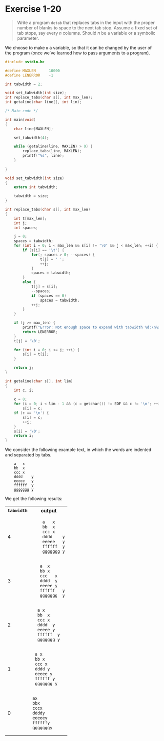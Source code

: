 # Exercise 1-20

> Write a program `detab` that replaces tabs in the input with the proper number of blanks to space to the next tab stop.
> Assume a fixed set of tab stops, say every _n_ columns.
> Should _n_ be a variable or a symbolic parameter.



We choose to make `n` a variable, so that it can be changed by the user of the program (once we’ve learned how to pass arguments to a program).

```c
#include <stdio.h>

#define MAXLEN      10000
#define LENERROR    -1

int tabwidth = 2;

void set_tabwidth(int size);
int replace_tabs(char s[], int max_len);
int getaline(char line[], int lim);

/* Main code */

int main(void)
{
	char line[MAXLEN];

	set_tabwidth(4);

	while (getaline(line, MAXLEN) > 0) {
		replace_tabs(line, MAXLEN);
		printf("%s", line);
	}
	
}

void set_tabwidth(int size)
{
	extern int tabwidth;

	tabwidth = size;
}

int replace_tabs(char s[], int max_len)
{
	int t[max_len];
	int j;
	int spaces;

	j = 0;
	spaces = tabwidth;
	for (int i = 0; i < max_len && s[i] != '\0' && j < max_len; ++i) {
		if (s[i] == '\t') {
			for(; spaces > 0; --spaces) {
				t[j] = ' ';
				++j;
			}
			spaces = tabwidth;
		}
		else {
			t[j] = s[i];
			--spaces;
			if (spaces == 0)
				spaces = tabwidth;
			++j;
		}
	}

	if (j >= max_len) {
		printf("Error: Not enough space to expand with tabwidth %d:\n%s", tabwidth, s);
		return LENERROR;
	}
	t[j] = '\0';

	for (int i = 0; i <= j; ++i) {
		s[i] = t[i];
	}

	return j;
}

int getaline(char s[], int lim)
{
	int c, i;
	
	c = 0;
	for (i = 0; i < lim - 1 && (c = getchar()) != EOF && c != '\n'; ++i)
		s[i] = c;
	if (c == '\n') {
		s[i] = c;
		++i;
	}
	s[i] = '\0';
	return i;
}
```

We consider the following example text, in which the words are indented and separated by tabs.
```text
	a	x
	bb	x
	ccc	x
	dddd	y
	eeeee	y
	ffffff	y
	ggggggg	y
```
We get the following results:
<table>
<tr>
<th> <code>tabwidth</code> </th>
<th> output </th>
</tr>
<tr>
<td> 4 </td>
<td>

```text
    a   x
    bb  x
    ccc x
    dddd    y
    eeeee   y
    ffffff  y
    ggggggg y
```

</td>
</tr>
<tr>
<td> 3 </td>
<td>

```text
   a  x
   bb x
   ccc   x
   dddd  y
   eeeee y
   ffffff   y
   ggggggg  y
```

</td>
</tr>
<tr>
<td> 2 </td>
<td>

```text
  a x
  bb  x
  ccc x
  dddd  y
  eeeee y
  ffffff  y
  ggggggg y
```

</td>
</tr>
<tr>
<td> 1 </td>
<td>

```text
 a x
 bb x
 ccc x
 dddd y
 eeeee y
 ffffff y
 ggggggg y
```

</td>
</tr>
<tr>
<td> 0 </td>
<td>

```text
ax
bbx
cccx
ddddy
eeeeey
ffffffy
gggggggy
```

</td>
</tr>
</table>
